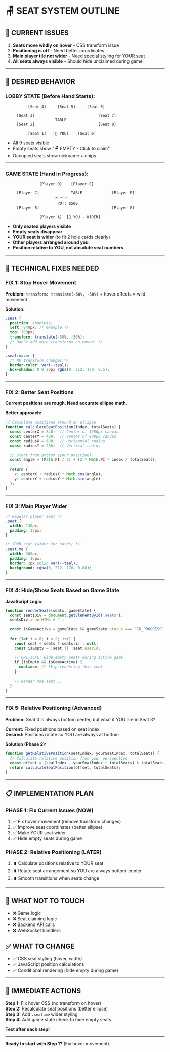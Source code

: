 # 🪑 SEAT SYSTEM OUTLINE

## 🎯 CURRENT ISSUES

1. **Seats move wildly on hover** - CSS transform issue
2. **Positioning is off** - Need better coordinates
3. **Main player tile not wider** - Need special styling for YOUR seat
4. **All seats always visible** - Should hide unclaimed during game

---

## 🎨 DESIRED BEHAVIOR

### **LOBBY STATE (Before Hand Starts):**
```
          [Seat 4]     [Seat 5]     [Seat 6]
                                    
     [Seat 3]                            [Seat 7]
                      TABLE
     [Seat 2]                            [Seat 8]
                                    
          [Seat 1]   [🦈 YOU]    [Seat 0]
```
- All 9 seats visible
- Empty seats show "🪑 EMPTY - Click to claim"
- Occupied seats show nickname + chips

---

### **GAME STATE (Hand in Progress):**
```
               [Player D]    [Player E]
                                    
     [Player C]              TABLE             [Player F]
                      🃏 🃏 🃏
                       POT: $500
     [Player B]                                [Player G]
                                    
               [Player A]  [🦈 YOU - WIDER]
```
- **Only seated players visible**
- **Empty seats disappear**
- **YOUR seat is wider** (to fit 2 hole cards clearly)
- **Other players arranged around you**
- **Position relative to YOU, not absolute seat numbers**

---

## 🔧 TECHNICAL FIXES NEEDED

### **FIX 1: Stop Hover Movement**
**Problem:** `transform: translate(-50%, -50%)` + hover effects = wild movement

**Solution:**
```css
.seat {
  position: absolute;
  left: 840px; /* example */
  top: 700px;
  transform: translate(-50%, -50%);
  /* Don't add more transforms on hover! */
}

.seat:hover {
  /* NO transform changes */
  border-color: var(--teal);
  box-shadow: 0 0 20px rgba(0, 212, 170, 0.5);
}
```

---

### **FIX 2: Better Seat Positions**
**Current positions are rough. Need accurate ellipse math.**

**Better approach:**
```javascript
// Calculate positions around an ellipse
function calculateSeatPosition(index, totalSeats) {
  const centerX = 840;  // Center of 1680px canvas
  const centerY = 400;  // Center of 800px canvas
  const radiusX = 600;  // Horizontal radius
  const radiusY = 280;  // Vertical radius
  
  // Start from bottom (your position)
  const angle = (Math.PI / 2) + (2 * Math.PI * index / totalSeats);
  
  return {
    x: centerX + radiusX * Math.cos(angle),
    y: centerY + radiusY * Math.sin(angle)
  };
}
```

---

### **FIX 3: Main Player Wider**
```css
/* Regular player seat */
.seat {
  width: 130px;
  padding: 12px;
}

/* YOUR seat (wider for cards) */
.seat.me {
  width: 200px;
  padding: 16px;
  border: 2px solid var(--teal);
  background: rgba(0, 212, 170, 0.08);
}
```

---

### **FIX 4: Hide/Show Seats Based on Game State**

**JavaScript Logic:**
```javascript
function renderSeats(seats, gameState) {
  const seatsDiv = document.getElementById('seats');
  seatsDiv.innerHTML = '';
  
  const isGameActive = gameState && gameState.status === 'IN_PROGRESS';
  
  for (let i = 0; i < 9; i++) {
    const seat = seats ? seats[i] : null;
    const isEmpty = !seat || !seat.userId;
    
    // CRITICAL: Hide empty seats during active game
    if (isEmpty && isGameActive) {
      continue; // Skip rendering this seat
    }
    
    // Render the seat...
  }
}
```

---

### **FIX 5: Relative Positioning (Advanced)**
**Problem:** Seat 0 is always bottom center, but what if YOU are in Seat 3?

**Current:** Fixed positions based on seat index  
**Desired:** Positions rotate so YOU are always at bottom

**Solution (Phase 2):**
```javascript
function getRelativePosition(seatIndex, yourSeatIndex, totalSeats) {
  // Calculate relative position from your perspective
  const offset = (seatIndex - yourSeatIndex + totalSeats) % totalSeats;
  return calculateSeatPosition(offset, totalSeats);
}
```

---

## 📋 IMPLEMENTATION PLAN

### **PHASE 1: Fix Current Issues** (NOW)
1. ✅ Fix hover movement (remove transform changes)
2. ✅ Improve seat coordinates (better ellipse)
3. ✅ Make YOUR seat wider
4. ✅ Hide empty seats during game

### **PHASE 2: Relative Positioning** (LATER)
1. ⏸️ Calculate positions relative to YOUR seat
2. ⏸️ Rotate seat arrangement so YOU are always bottom-center
3. ⏸️ Smooth transitions when seats change

---

## 🚨 WHAT NOT TO TOUCH
- ❌ Game logic
- ❌ Seat claiming logic
- ❌ Backend API calls
- ❌ WebSocket handlers

## ✅ WHAT TO CHANGE
- ✅ CSS seat styling (hover, width)
- ✅ JavaScript position calculations
- ✅ Conditional rendering (hide empty during game)

---

## 🎯 IMMEDIATE ACTIONS

**Step 1:** Fix hover CSS (no transform on hover)  
**Step 2:** Recalculate seat positions (better ellipse)  
**Step 3:** Add `.seat.me` wider styling  
**Step 4:** Add game state check to hide empty seats  

**Test after each step!**

---

**Ready to start with Step 1?** (Fix hover movement)

